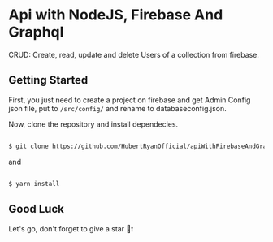 # Api with NodeJS, Firebase And Graphql

CRUD: Create, read, update and delete Users of a collection from firebase.

## Getting Started

First, you just need to create a project on firebase and get Admin Config json file, put to `/src/config/` and rename to databaseconfig.json.

Now, clone the repository and install dependecies.

```sh

$ git clone https://github.com/HubertRyanOfficial/apiWithFirebaseAndGraphql.git

```

and

```sh

$ yarn install

```

## Good Luck

Let's go, don't forget to give a star 🖖❗

